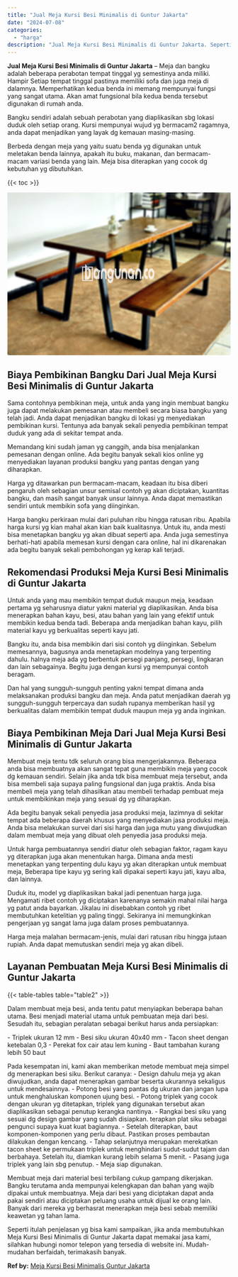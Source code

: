 ```yaml
---
title: "Jual Meja Kursi Besi Minimalis di Guntur Jakarta"
date: "2024-07-08"
categories: 
  - "harga"
description: "Jual Meja Kursi Besi Minimalis di Guntur Jakarta. Seperti itulah penjelasan yg bisa kami sampaikan, jika anda membutuhkan Meja Kursi Besi Minimalis di Guntur..."
---
```


**Jual Meja Kursi Besi Minimalis di Guntur Jakarta** – Meja dan bangku adalah beberapa perabotan tempat tinggal yg semestinya anda miliki. Hampir Setiap tempat tinggal pastinya memiliki sofa dan juga meja di dalamnya. Memperhatikan kedua benda ini memang mempunyai fungsi yang sangat utama. Akan amat fungsional bila kedua benda tersebut digunakan di rumah anda.

Bangku sendiri adalah sebuah perabotan yang diaplikasikan sbg lokasi duduk oleh setiap orang. Kursi mempunyai wujud yg bermacam2 ragamnya, anda dapat menjadikan yang layak dg kemauan masing-masing.

Berbeda dengan meja yang yaitu suatu benda yg digunakan untuk meletakan benda lainnya, apakah itu buku, makanan, dan bermacam-macam variasi benda yang lain. Meja bisa diterapkan yang cocok dg kebutuhan yg dibutuhkan.

{{< toc >}}

![Jual Meja Kursi Besi Minimalis di Guntur Jakarta](/images/jual-meja-besi-murah19.png)

## Biaya Pembikinan Bangku Dari Jual Meja Kursi Besi Minimalis di Guntur Jakarta

Sama contohnya pembikinan meja, untuk anda yang ingin membuat bangku juga dapat melakukan pemesanan atau membeli secara biasa bangku yang telah jadi. Anda dapat menjadikan bangku di lokasi yg menyediakan pembikinan kursi. Tentunya ada banyak sekali penyedia pembikinan tempat duduk yang ada di sekitar tempat anda.

Memandang kini sudah jaman yg canggih, anda bisa menjalankan pemesanan dengan online. Ada begitu banyak sekali kios online yg menyediakan layanan produksi bangku yang pantas dengan yang diharapkan.

Harga yg ditawarkan pun bermacam-macam, keadaan itu bisa diberi pengaruh oleh sebagian unsur semisal contoh yg akan diciptakan, kuantitas bangku, dan masih sangat banyak unsur lainnya. Anda dapat memastikan sendiri untuk membikin sofa yang diinginkan.

Harga bangku perkiraan mulai dari puluhan ribu hingga ratusan ribu. Apabila harga kursi yg kian mahal akan kian baik kualitasnya. Untuk itu, anda mesti bisa menetapkan bangku yg akan dibuat seperti apa. Anda juga semestinya berhati-hati apabila memesan kursi dengan cara online, hal ini dikarenakan ada begitu banyak sekali pembohongan yg kerap kali terjadi.

## Rekomendasi Produksi Meja Kursi Besi Minimalis di Guntur Jakarta

Untuk anda yang mau membikin tempat duduk maupun meja, keadaan pertama yg seharusnya diatur yakni material yg diaplikasikan. Anda bisa menerapkan bahan kayu, besi, atau bahan yang lain yang efektif untuk membikin kedua benda tadi. Beberapa anda menjadikan bahan kayu, pilih material kayu yg berkualitas seperti kayu jati.

Bangku itu, anda bisa membikin dari sisi contoh yg diinginkan. Sebelum memesannya, bagusnya anda menetapkan modelnya yang terpenting dahulu. halnya meja ada yg berbentuk persegi panjang, persegi, lingkaran dan lain sebagainya. Begitu juga dengan kursi yg mempunyai contoh beragam.

Dan hal yang sungguh-sungguh penting yakni tempat dimana anda melaksanakan produksi bangku dan meja. Anda patut menjadikan daerah yg sungguh-sungguh terpercaya dan sudah rupanya memberikan hasil yg berkualitas dalam membikin tempat duduk maupun meja yg anda inginkan.

## Biaya Pembikinan Meja Dari Jual Meja Kursi Besi Minimalis di Guntur Jakarta

Membuat meja tentu tdk seluruh orang bisa mengerjakannya. Beberapa anda bisa membuatnya akan sangat tepat guna membikin meja yang cocok dg kemauan sendiri. Selain jika anda tdk bisa membuat meja tersebut, anda bisa membeli saja supaya paling fungsional dan juga praktis. Anda bisa membeli meja yang telah dihasilkan atau membeli terhadap pembuat meja untuk membikinkan meja yang sesuai dg yg diharapkan.

Ada begitu banyak sekali penyedia jasa produksi meja, lazimnya di sekitar tempat ada beberapa daerah khusus yang menyediakan jasa produksi meja. Anda bisa melakukan survei dari sisi harga dan juga mutu yang diwujudkan dalam membuat meja yang dibuat oleh penyedia jasa produksi meja.

Untuk harga pembuatannya sendiri diatur oleh sebagian faktor, ragam kayu yg diterapkan juga akan menentukan harga. Dimana anda mesti menetapkan yang terpenting dulu kayu yg akan diterapkan untuk membuat meja, Beberapa tipe kayu yg sering kali dipakai seperti kayu jati, kayu alba, dan lainnya.

Duduk itu, model yg diaplikasikan bakal jadi penentuan harga juga. Mengamati ribet contoh yg diciptakan karenanya semakin mahal nilai harga yg patut anda bayarkan. Jikalau ini disebabkan contoh yg ribet membutuhkan ketelitian yg paling tinggi. Sekiranya ini memungkinkan pengerjaan yg sangat lama juga dalam proses pembuatannya.

Harga meja malahan bermacam-jenis, mulai dari ratusan ribu hingga jutaan rupiah. Anda dapat memutuskan sendiri meja yg akan dibeli.

## Layanan Pembuatan Meja Kursi Besi Minimalis di Guntur Jakarta

{{< table-tables table="table2" >}}

Dalam membuat meja besi, anda tentu patut menyiapkan beberapa bahan utama. Besi menjadi material utama untuk pembuatan meja dari besi. Sesudah itu, sebagian peralatan sebagai berikut harus anda persiapkan:

\- Triplek ukuran 12 mm - Besi siku ukuran 40x40 mm - Tacon sheet dengan ketebalan 0,3 - Perekat fox cair atau lem kuning - Baut tambahan kurang lebih 50 baut

Pada kesempatan ini, kami akan memberikan metode membuat meja simpel dg menerapkan besi siku. Berikut caranya: - Design dahulu meja yg akan diwujudkan, anda dapat menerapkan gambar beserta ukurannya sekaligus untuk mendesainnya. - Potong besi yang pantas dg ukuran dan jangan lupa untuk menghaluskan komponen ujung besi. - Potong triplek yang cocok dengan ukuran yg ditetapkan, triplek yang digunakan tersebut akan diaplikasikan sebagai penutup kerangka nantinya. - Rangkai besi siku yang sesuai dg design gambar yang sudah disiapkan. terapkan plat siku sebagai pengunci supaya kuat kuat bagiannya. - Setelah diterapkan, baut komponen-komponen yang perlu dibaut. Pastikan proses pembautan dilakukan dengan kencang. - Tahap selanjutnya merupakan merekatkan tacon sheet ke permukaan triplek untuk menghindari sudut-sudut tajam dan berbahaya. Setelah itu, diamkan kurang lebih selama 5 menit. - Pasang juga triplek yang lain sbg penutup. - Meja siap digunakan.

Membuat meja dari material besi terbilang cukup gampang dikerjakan. Bangku terutama anda mempunyai kelengkapan dan bahan yang wajib dipakai untuk membuatnya. Meja dari besi yang diciptakan dapat anda pakai sendiri atau diciptakan peluang usaha untuk dijual ke orang lain. Banyak dari mereka yg berhasrat menerapkan meja besi sebab memiliki keawetan yg tahan lama.

Seperti itulah penjelasan yg bisa kami sampaikan, jika anda membutuhkan Meja Kursi Besi Minimalis di Guntur Jakarta dapat memakai jasa kami, silahkan hubungi nomor telepon yang tersedia di website ini. Mudah-mudahan berfaidah, terimakasih banyak.

**Ref by:** [Meja Kursi Besi Minimalis Guntur Jakarta](https://id.wikipedia.org/wiki/Meja)
